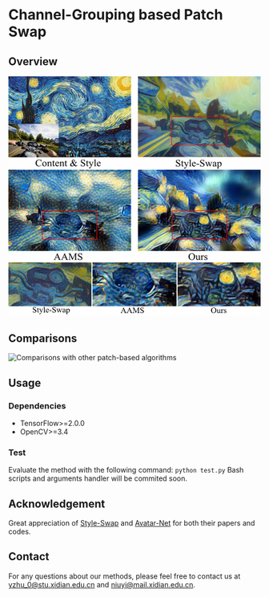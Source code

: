 # Channel-Grouping based Patch Swap 


## Overview
![Close-ups](https://github.com/fzy139/CGPS/blob/master/results/intro.png)

## Comparisons
![Comparisons with other patch-based algorithms](https://github.com/fzy139/CGPS/blob/master/results/comparisons.png)

## Usage
### Dependencies
* TensorFlow>=2.0.0
* OpenCV>=3.4

### Test
Evaluate the method with the following command:
`python test.py`
Bash scripts and arguments handler will be commited soon. 

## Acknowledgement
Great appreciation of [Style-Swap](https://arxiv.org/abs/1612.04337) and [Avatar-Net](https://arxiv.org/abs/1805.03857) for both their papers and codes.

## Contact
For any questions about our methods, please feel free to contact us at yzhu_0@stu.xidian.edu.cn and niuyi@mail.xidian.edu.cn.
